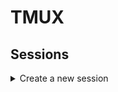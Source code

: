 # TMUX

## Sessions

<details><summary>Create a new session</summary>
<p>
```bash
tmux
  ```
  ```bash
tmux new
  ```
```bash
tmux new -s my-session
  ```
</p>
</details>
